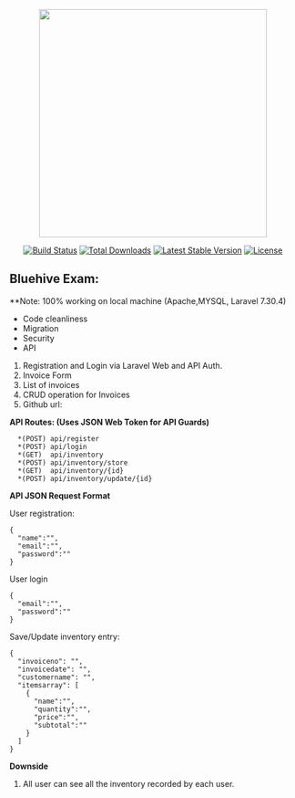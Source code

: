 <p align="center"><a href="https://laravel.com" target="_blank"><img src="https://raw.githubusercontent.com/laravel/art/master/logo-lockup/5%20SVG/2%20CMYK/1%20Full%20Color/laravel-logolockup-cmyk-red.svg" width="400"></a></p>

<p align="center">
<a href="https://travis-ci.org/laravel/framework"><img src="https://travis-ci.org/laravel/framework.svg" alt="Build Status"></a>
<a href="https://packagist.org/packages/laravel/framework"><img src="https://poser.pugx.org/laravel/framework/d/total.svg" alt="Total Downloads"></a>
<a href="https://packagist.org/packages/laravel/framework"><img src="https://poser.pugx.org/laravel/framework/v/stable.svg" alt="Latest Stable Version"></a>
<a href="https://packagist.org/packages/laravel/framework"><img src="https://poser.pugx.org/laravel/framework/license.svg" alt="License"></a>
</p>

## Bluehive Exam:
**Note: 100% working on local machine (Apache,MYSQL, Laravel 7.30.4)

- Code cleanliness
- Migration
- Security
- API

1. Registration and Login via Laravel Web and API Auth.
2. Invoice Form
3. List of invoices
4. CRUD operation for Invoices
5. Github url: 


**API Routes: (Uses JSON Web Token for API Guards)**
```
  *(POST) api/register
  *(POST) api/login   
  *(GET)  api/inventory
  *(POST) api/inventory/store
  *(GET)  api/inventory/{id}
  *(POST) api/inventory/update/{id}
```





**API JSON Request Format**

User registration:
```
{
  "name":"",
  "email":"",
  "password":""
}
```


User login
```
{
  "email":"",
  "password":""
}
```


Save/Update inventory entry:
```
{
  "invoiceno": "",
  "invoicedate": "",
  "customername": "",
  "itemsarray": [
    {
      "name":"",
      "quantity":"",
      "price":"",
      "subtotal":""
    }
  ]
}
```

**Downside**
1. All user can see all the inventory recorded by each user.
